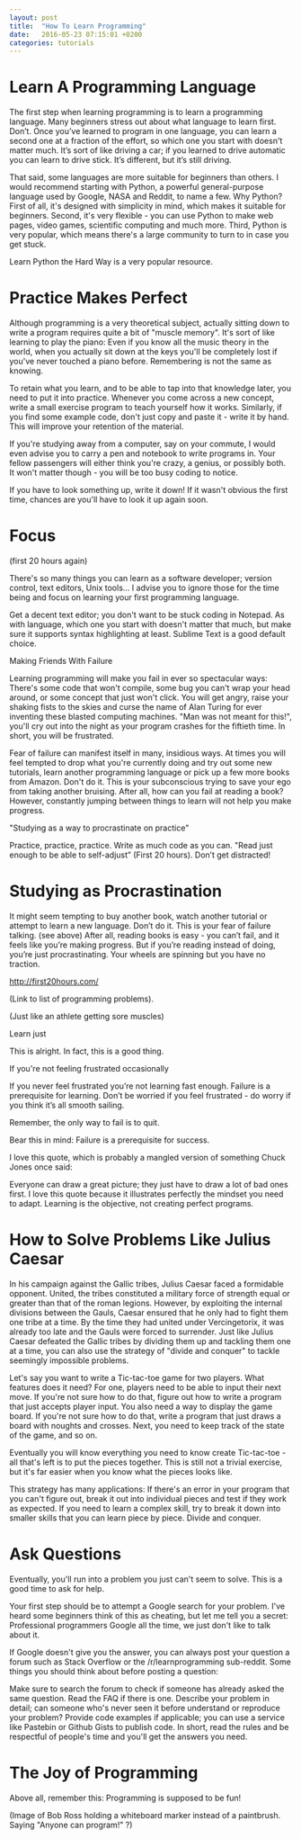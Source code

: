 ```yaml
---
layout: post
title:  "How To Learn Programming"
date:   2016-05-23 07:15:01 +0200
categories: tutorials
---
```


Learn A Programming Language
============================

The first step when learning programming is to learn a programming language.
Many beginners stress out about what language to learn first. Don’t. Once
you’ve learned to program in one language, you can learn a second one at a
fraction of the effort, so which one you start with doesn't matter much. It’s
sort of like driving a car; if you learned to drive automatic you can learn to
drive stick. It’s different, but it’s still driving.

That said, some languages are more suitable for beginners than others. I would
recommend starting with Python, a powerful general-purpose language used by
Google, NASA and Reddit, to name a few. Why Python? First of all, it's designed
with simplicity in mind, which makes it suitable for beginners. Second, it's
very flexible - you can use Python to make web pages, video games, scientific
computing and much more. Third, Python is very popular, which means there's a
large community to turn to in case you get stuck.

Learn Python the Hard Way is a very popular resource.

Practice Makes Perfect
======================

Although programming is a very theoretical subject, actually sitting down to
write a program requires quite a bit of "muscle memory". It's sort of like
learning to play the piano: Even if you know all the music theory in the world,
when you actually sit down at the keys you'll be completely lost if you've
never touched a piano before. Remembering is not the same as knowing.

To retain what you learn, and to be able to tap into that knowledge later, you
need to put it into practice. Whenever you come across a new concept, write a
small exercise program to teach yourself how it works. Similarly, if you find
some example code, don't just copy and paste it - write it by hand. This will
improve your retention of the material.

If you're studying away from a computer, say on your commute, I would even
advise you to carry a pen and notebook to write programs in. Your fellow
passengers will either think you're crazy, a genius, or possibly both. It won't
matter though - you will be too busy coding to notice.

If you have to look something up, write it down! If it wasn't obvious the first
time, chances are you'll have to look it up again soon.

Focus
=====

(first 20 hours again)

There's so many things you can learn as a software developer; version control,
text editors, Unix tools... I advise you to ignore those for the time being and
focus on learning your first programming language.

Get a decent text editor; you don't want to be stuck coding in Notepad. As with
language, which one you start with doesn't matter that much, but make sure it
supports syntax highlighting at least. Sublime Text is a good default choice.

Making Friends With Failure

Learning programming will make you fail in ever so spectacular ways: There's
some code that won't compile, some bug you can't wrap your head around, or some
concept that just won't click. You will get angry, raise your shaking fists to
the skies and curse the name of Alan Turing for ever inventing these blasted
computing machines. "Man was not meant for this!", you'll cry out into the
night as your program crashes for the fiftieth time. In short, you will be
frustrated.

Fear of failure can manifest itself in many, insidious ways. At times you will
feel tempted to drop what you're currently doing and try out some new
tutorials, learn another programming language or pick up a few more books from
Amazon. Don't do it. This is your subconscious trying to save your ego from
taking another bruising. After all, how can you fail at reading a book?
However, constantly jumping between things to learn will not help you make
progress.

"Studying as a way to procrastinate on practice"

Practice, practice, practice. Write as much code as you can. "Read just enough
to be able to self-adjust” (First 20 hours). Don’t get distracted!

 
Studying as Procrastination
===========================

It might seem tempting to buy another book, watch another tutorial or attempt
to learn a new language. Don’t do it. This is your fear of failure talking.
(see above) After all, reading books is easy - you can’t fail, and it feels
like you’re making progress. But if you’re reading instead of doing, you’re
just procrastinating. Your wheels are spinning but you have no traction.

http://first20hours.com/

(Link to list of programming problems).

(Just like an athlete getting sore muscles)

Learn just

This is alright. In fact, this is a good thing. 

If you're not feeling frustrated occasionally

If you never feel frustrated you’re not learning fast enough. Failure is a prerequisite for learning. Don’t be worried if you feel frustrated - do worry if you think it’s all smooth sailing.

Remember, the only way to fail is to quit.

Bear this in mind: Failure is a prerequisite for success. 

I love this quote, which is probably a mangled version of something Chuck Jones once said:

Everyone can draw a great picture; they just have to draw a lot of bad ones first.
I love this quote because it illustrates perfectly the mindset you need to adapt. Learning is the objective, not creating perfect programs.

How to Solve Problems Like Julius Caesar
========================================

In his campaign against the Gallic tribes, Julius Caesar faced a formidable
opponent. United, the tribes constituted a military force of strength equal or
greater than that of the roman legions. However, by exploiting the internal
divisions between the Gauls, Caesar ensured that he only had to fight them one
tribe at a time. By the time they  had united under Vercingetorix, it was
already too late and the Gauls were forced to surrender. Just like Julius
Caesar defeated the Gallic tribes by dividing them up and tackling them one at
a time, you can also use the strategy of "divide and conquer" to tackle
seemingly impossible problems.

Let's say you want to write a Tic-tac-toe game for two players. What features
does it need? For one, players need to be able to input their next move. If
you're not sure how to do that, figure out how to write a program that just
accepts player input. You also need a way to display the game board. If you're
not sure how to do that, write a program that just draws a board with noughts
and crosses. Next, you need to keep track of the state of the game, and so on.

Eventually you will know everything you need to know create Tic-tac-toe - all
that's left is to put the pieces together. This is still not a trivial
exercise, but it's far easier when you know what the pieces looks like.

This strategy has many applications: If there's an error in your program that
you can't figure out, break it out into individual pieces and test if they work
as expected. If you need to learn a complex skill, try to break it down into
smaller skills that you can learn piece by piece. Divide and conquer.

Ask Questions
=============

Eventually, you'll run into a problem you just can't seem to solve. This is a
good time to ask for help.

Your first step should be to attempt a Google search for your problem. I've
heard some beginners think of this as cheating, but let me tell you a secret:
Professional programmers Google all the time, we just don't like to talk about
it.

If Google doesn't give you the answer, you can always post your question a
forum such as Stack Overflow or the /r/learnprogramming sub-reddit. Some things
you should think about before posting a question:

Make sure to search the forum to check if someone has already asked the same
question. Read the FAQ if there is one.  Describe your problem in detail; can
someone who's never seen it before understand or reproduce your problem?
Provide code examples if applicable; you can use a service like Pastebin or
Github Gists to publish code.  In short, read the rules and be respectful of
people's time and you'll get the answers you need.

The Joy of Programming
======================

Above all, remember this: Programming is supposed to be fun!

(Image of Bob Ross holding a whiteboard marker instead of a paintbrush. Saying
"Anyone can program!" ?)
